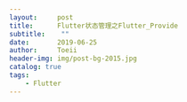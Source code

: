 ```yaml
---
layout:     post
title:      Flutter状态管理之Flutter_Provide
subtitle:    ""
date:       2019-06-25
author:     Toeii
header-img: img/post-bg-2015.jpg
catalog: true
tags:
    - Flutter
---
```




<!-- ## 前言


## 思考
我为什么要用Provide？

## 集成过程


## 总结 -->




